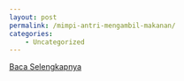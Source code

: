 ```yaml
---
layout: post
permalink: /mimpi-antri-mengambil-makanan/
categories:
    - Uncategorized
---
```


[Baca Selengkapnya](/10)